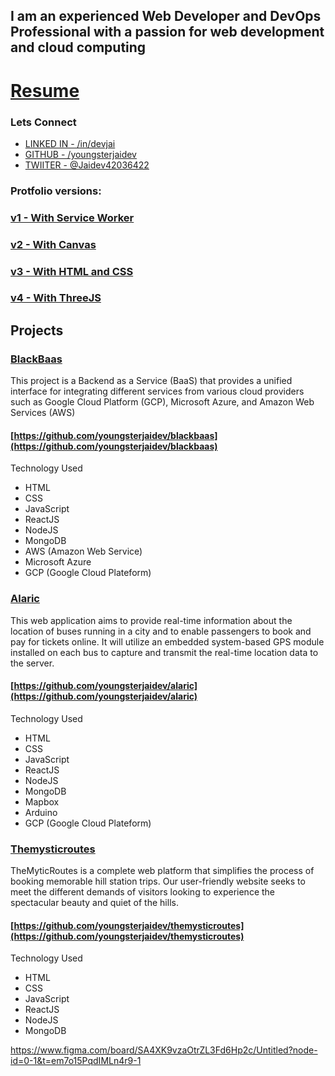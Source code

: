 ## I am an experienced Web Developer and DevOps Professional with a passion for web development and cloud computing

# [Resume](https://www.jaidev.pro/assets/jai-resume.pdf)

### Lets Connect 
- [LINKED IN  - /in/devjai](https://www.linkedin.com/in/devjai/) 
- [GITHUB - /youngsterjaidev](https://github.com/youngsterjaidev) 
- [TWIITER - @Jaidev42036422](https://twitter.com/Jaidev42036422)


### Protfolio versions:

### [v1 - With Service Worker](https://youngsterjaidev.github.io/v1)

### [v2 - With Canvas](https://youngsterjaidev.github.io/v3)

### [v3 - With HTML and CSS](https://youngsterjaidev.github.io/v2)

### [v4 - With ThreeJS](https://youngsterjaidev.github.io/v4)

## Projects

### [BlackBaas](/docs/baas)
This project is a Backend as a Service (BaaS) that provides a unified interface for integrating different
services from various cloud providers such as Google Cloud Platform (GCP), Microsoft Azure, and Amazon
Web Services (AWS)

#### [https://github.com/youngsterjaidev/blackbaas](https://github.com/youngsterjaidev/blackbaas)

Technology Used
- HTML
- CSS
- JavaScript
- ReactJS
- NodeJS
- MongoDB
- AWS (Amazon Web Service)
- Microsoft Azure
- GCP (Google Cloud Plateform)

### [Alaric](https://alaric.co.in)
This web application aims to provide real-time information about the location of buses running in a city and
to enable passengers to book and pay for tickets online. It will utilize an embedded system-based GPS
module installed on each bus to capture and transmit the real-time location data to the server.

#### [https://github.com/youngsterjaidev/alaric](https://github.com/youngsterjaidev/alaric)

Technology Used
- HTML
- CSS
- JavaScript
- ReactJS
- NodeJS
- MongoDB
- Mapbox
- Arduino
- GCP (Google Cloud Plateform)

### [Themysticroutes](https://themysticroutes.netlify.app/)
TheMyticRoutes is a complete web platform that simplifies the process of booking memorable hill station trips. Our user-friendly website seeks to meet the different demands of visitors looking to experience the spectacular beauty and quiet of the hills.

#### [https://github.com/youngsterjaidev/themysticroutes](https://github.com/youngsterjaidev/themysticroutes)

Technology Used
- HTML
- CSS
- JavaScript
- ReactJS
- NodeJS
- MongoDB

https://www.figma.com/board/SA4XK9vzaOtrZL3Fd6Hp2c/Untitled?node-id=0-1&t=em7o15PqdIMLn4r9-1
